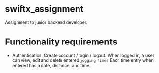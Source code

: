 # swiftx_assignment
Assignment to junior backend developer.
# Functionality requirements

- Authentication: Create account / login / logout.
When logged in, a user can view, edit and delete entered `jogging times`
Each time entry when entered has a date, distance, and time.
